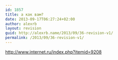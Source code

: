 ```yaml
---
id: 1857
title: а как вам?
date: 2013-09-17T06:27:24+02:00
author: alexrb
layout: revision
guid: http://alexrb.name/2013/09/36-revision-v1/
permalink: /2013/09/36-revision-v1/
---
```

http://www.internet.ru/index.php?itemid=9208